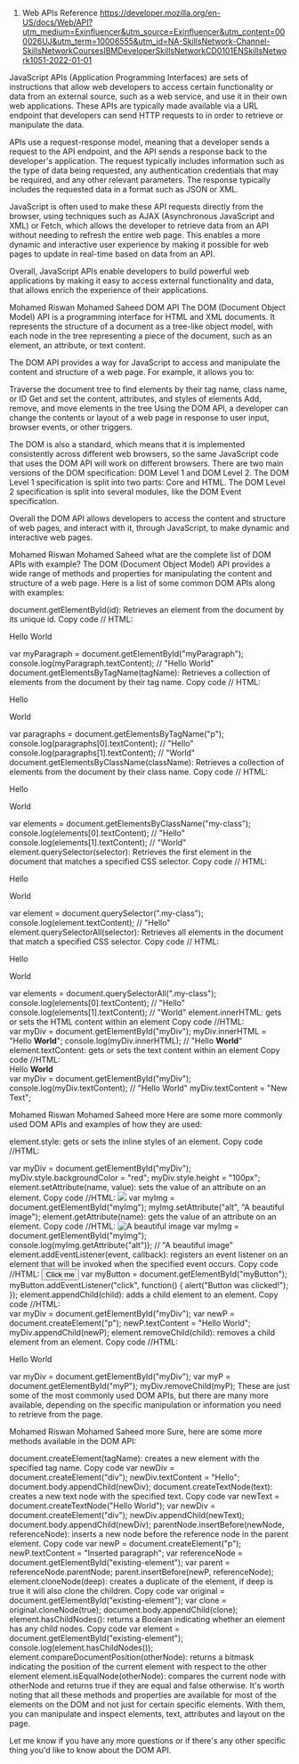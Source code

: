 1. Web APIs Reference
   https://developer.mozilla.org/en-US/docs/Web/API?utm_medium=Exinfluencer&utm_source=Exinfluencer&utm_content=000026UJ&utm_term=10006555&utm_id=NA-SkillsNetwork-Channel-SkillsNetworkCoursesIBMDeveloperSkillsNetworkCD0101ENSkillsNetwork1051-2022-01-01

JavaScript APIs (Application Programming Interfaces) are sets of instructions that allow web developers to access certain functionality or data from an external source, such as a web service, and use it in their own web applications. These APIs are typically made available via a URL endpoint that developers can send HTTP requests to in order to retrieve or manipulate the data.

APIs use a request-response model, meaning that a developer sends a request to the API endpoint, and the API sends a response back to the developer's application. The request typically includes information such as the type of data being requested, any authentication credentials that may be required, and any other relevant parameters. The response typically includes the requested data in a format such as JSON or XML.

JavaScript is often used to make these API requests directly from the browser, using techniques such as AJAX (Asynchronous JavaScript and XML) or Fetch, which allows the developer to retrieve data from an API without needing to refresh the entire web page. This enables a more dynamic and interactive user experience by making it possible for web pages to update in real-time based on data from an API.

Overall, JavaScript APIs enable developers to build powerful web applications by making it easy to access external functionality and data, that allows enrich the experience of their applications.

Mohamed Riswan Mohamed Saheed
DOM API
The DOM (Document Object Model) API is a programming interface for HTML and XML documents. It represents the structure of a document as a tree-like object model, with each node in the tree representing a piece of the document, such as an element, an attribute, or text content.

The DOM API provides a way for JavaScript to access and manipulate the content and structure of a web page. For example, it allows you to:

Traverse the document tree to find elements by their tag name, class name, or ID
Get and set the content, attributes, and styles of elements
Add, remove, and move elements in the tree
Using the DOM API, a developer can change the contents or layout of a web page in response to user input, browser events, or other triggers.

The DOM is also a standard, which means that it is implemented consistently across different web browsers, so the same JavaScript code that uses the DOM API will work on different browsers. There are two main versions of the DOM specification: DOM Level 1 and DOM Level 2. The DOM Level 1 specification is split into two parts: Core and HTML. The DOM Level 2 specification is split into several modules, like the DOM Event specification.

Overall the DOM API allows developers to access the content and structure of web pages, and interact with it, through JavaScript, to make dynamic and interactive web pages.

Mohamed Riswan Mohamed Saheed
what are the complete list of DOM APIs with example?
The DOM (Document Object Model) API provides a wide range of methods and properties for manipulating the content and structure of a web page. Here is a list of some common DOM APIs along with examples:

document.getElementById(id): Retrieves an element from the document by its unique id.
Copy code
// HTML: <p id="myParagraph">Hello World</p>
var myParagraph = document.getElementById("myParagraph");
console.log(myParagraph.textContent); // "Hello World"
document.getElementsByTagName(tagName): Retrieves a collection of elements from the document by their tag name.
Copy code
// HTML: <p>Hello</p><p>World</p>
var paragraphs = document.getElementsByTagName("p");
console.log(paragraphs[0].textContent); // "Hello"
console.log(paragraphs[1].textContent); // "World"
document.getElementsByClassName(className): Retrieves a collection of elements from the document by their class name.
Copy code
// HTML: <p class="my-class">Hello</p><p class="my-class">World</p>
var elements = document.getElementsByClassName("my-class");
console.log(elements[0].textContent); // "Hello"
console.log(elements[1].textContent); // "World"
element.querySelector(selector): Retrieves the first element in the document that matches a specified CSS selector.
Copy code
// HTML: <p class="my-class">Hello</p><p class="my-class">World</p>
var element = document.querySelector(".my-class");
console.log(element.textContent); // "Hello"
element.querySelectorAll(selector): Retrieves all elements in the document that match a specified CSS selector.
Copy code
// HTML: <p class="my-class">Hello</p><p class="my-class">World</p>
var elements = document.querySelectorAll(".my-class");
console.log(elements[0].textContent); // "Hello"
console.log(elements[1].textContent); // "World"
element.innerHTML: gets or sets the HTML content within an element
Copy code
//HTML: <div id="myDiv"></div>
var myDiv = document.getElementById("myDiv");
myDiv.innerHTML = "Hello <b>World</b>";
console.log(myDiv.innerHTML); // "Hello <b>World</b>"
element.textContent: gets or sets the text content within an element
Copy code
//HTML: <div id="myDiv">Hello <b>World</b></div>
var myDiv = document.getElementById("myDiv");
console.log(myDiv.textContent); // "Hello World"
myDiv.textContent = "New Text";

Mohamed Riswan Mohamed Saheed
more
Here are some more commonly used DOM APIs and examples of how they are used:

element.style: gets or sets the inline styles of an element.
Copy code
//HTML: <div id="myDiv"></div>
var myDiv = document.getElementById("myDiv");
myDiv.style.backgroundColor = "red";
myDiv.style.height = "100px";
element.setAttribute(name, value): sets the value of an attribute on an element.
Copy code
//HTML: <img id="myImg" src="image.jpg">
var myImg = document.getElementById("myImg");
myImg.setAttribute("alt", "A beautiful image");
element.getAttribute(name): gets the value of an attribute on an element.
Copy code
//HTML: <img id="myImg" src="image.jpg" alt="A beautiful image">
var myImg = document.getElementById("myImg");
console.log(myImg.getAttribute("alt")); // "A beautiful image"
element.addEventListener(event, callback): registers an event listener on an element that will be invoked when the specified event occurs.
Copy code
//HTML: <button id="myButton">Click me</button>
var myButton = document.getElementById("myButton");
myButton.addEventListener("click", function() {
alert("Button was clicked!");
});
element.appendChild(child): adds a child element to an element.
Copy code
//HTML: <div id="myDiv"></div>
var myDiv = document.getElementById("myDiv");
var newP = document.createElement("p");
newP.textContent = "Hello World";
myDiv.appendChild(newP);
element.removeChild(child): removes a child element from an element.
Copy code
//HTML: <div id="myDiv"><p id="myP">Hello World</p></div>
var myDiv = document.getElementById("myDiv");
var myP = document.getElementById("myP");
myDiv.removeChild(myP);
These are just some of the most commonly used DOM APIs, but there are many more available, depending on the specific manipulation or information you need to retrieve from the page.

Mohamed Riswan Mohamed Saheed
more
Sure, here are some more methods available in the DOM API:

document.createElement(tagName): creates a new element with the specified tag name.
Copy code
var newDiv = document.createElement("div");
newDiv.textContent = "Hello";
document.body.appendChild(newDiv);
document.createTextNode(text): creates a new text node with the specified text.
Copy code
var newText = document.createTextNode("Hello World");
var newDiv = document.createElement("div");
newDiv.appendChild(newText);
document.body.appendChild(newDiv);
parentNode.insertBefore(newNode, referenceNode): inserts a new node before the reference node in the parent element.
Copy code
var newP = document.createElement("p");
newP.textContent = "Inserted paragraph";
var referenceNode = document.getElementById("existing-element");
var parent = referenceNode.parentNode;
parent.insertBefore(newP, referenceNode);
element.cloneNode(deep): creates a duplicate of the element, if deep is true it will also clone the children.
Copy code
var original = document.getElementById("existing-element");
var clone = original.cloneNode(true);
document.body.appendChild(clone);
element.hasChildNodes(): returns a Boolean indicating whether an element has any child nodes.
Copy code
var element = document.getElementById("existing-element");
console.log(element.hasChildNodes());
element.compareDocumentPosition(otherNode): returns a bitmask indicating the position of the current element with respect to the other element
element.isEqualNode(otherNode): compares the current node with otherNode and returns true if they are equal and false otherwise.
It's worth noting that all these methods and properties are available for most of the elements on the DOM and not just for certain specific elements. With them, you can manipulate and inspect elements, text, attributes and layout on the page.

Let me know if you have any more questions or if there's any other specific thing you'd like to know about the DOM API.
